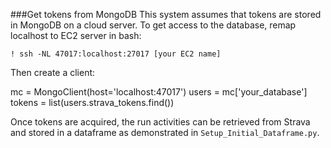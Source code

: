 ###Get tokens from MongoDB
This system assumes that tokens are stored in MongoDB on a cloud server.  To get access
to the database, remap localhost to EC2 server in bash:

`! ssh -NL 47017:localhost:27017 [your EC2 name]`

Then create a client:

mc = MongoClient(host='localhost:47017')
users = mc['your_database']
tokens = list(users.strava_tokens.find())

Once tokens are acquired, the run activities can be retrieved from Strava and stored in a dataframe as demonstrated in `Setup_Initial_Dataframe.py`.